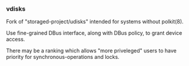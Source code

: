 ### vdisks

Fork of "storaged-project/udisks" intended for systems without polkit(8).

Use fine-grained DBus interface, along with DBus policy, to grant device access.

There may be a ranking which allows "more priveleged" users to have priority for
synchronous-operations and locks.


